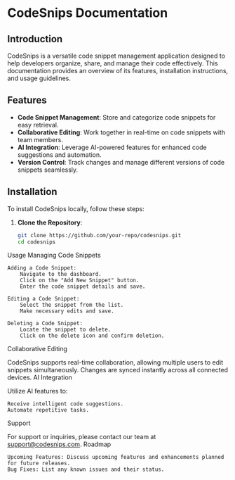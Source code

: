 # CodeSnips Documentation

## Introduction

CodeSnips is a versatile code snippet management application designed to help developers organize, share, and manage their code effectively. This documentation provides an overview of its features, installation instructions, and usage guidelines.

## Features

- **Code Snippet Management**: Store and categorize code snippets for easy retrieval.
- **Collaborative Editing**: Work together in real-time on code snippets with team members.
- **AI Integration**: Leverage AI-powered features for enhanced code suggestions and automation.
- **Version Control**: Track changes and manage different versions of code snippets seamlessly.

## Installation

To install CodeSnips locally, follow these steps:

1. **Clone the Repository**:

   ```bash
   git clone https://github.com/your-repo/codesnips.git
   cd codesnips
Usage
Managing Code Snippets

    Adding a Code Snippet:
        Navigate to the dashboard.
        Click on the "Add New Snippet" button.
        Enter the code snippet details and save.

    Editing a Code Snippet:
        Select the snippet from the list.
        Make necessary edits and save.

    Deleting a Code Snippet:
        Locate the snippet to delete.
        Click on the delete icon and confirm deletion.

Collaborative Editing

CodeSnips supports real-time collaboration, allowing multiple users to edit snippets simultaneously. Changes are synced instantly across all connected devices.
AI Integration

Utilize AI features to:

    Receive intelligent code suggestions.
    Automate repetitive tasks.

Support

For support or inquiries, please contact our team at support@codesnips.com.
Roadmap

    Upcoming Features: Discuss upcoming features and enhancements planned for future releases.
    Bug Fixes: List any known issues and their status.
